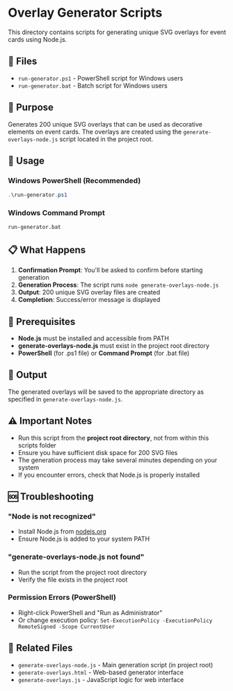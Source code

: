 # Overlay Generator Scripts

This directory contains scripts for generating unique SVG overlays for event cards using Node.js.

## 📁 Files

- `run-generator.ps1` - PowerShell script for Windows users
- `run-generator.bat` - Batch script for Windows users

## 🎯 Purpose

Generates 200 unique SVG overlays that can be used as decorative elements on event cards. The overlays are created using the `generate-overlays-node.js` script located in the project root.

## 🚀 Usage

### Windows PowerShell (Recommended)
```powershell
.\run-generator.ps1
```

### Windows Command Prompt
```cmd
run-generator.bat
```

## 📋 What Happens

1. **Confirmation Prompt**: You'll be asked to confirm before starting generation
2. **Generation Process**: The script runs `node generate-overlays-node.js`
3. **Output**: 200 unique SVG overlay files are created
4. **Completion**: Success/error message is displayed

## 🔧 Prerequisites

- **Node.js** must be installed and accessible from PATH
- **generate-overlays-node.js** must exist in the project root directory
- **PowerShell** (for .ps1 file) or **Command Prompt** (for .bat file)

## 📁 Output

The generated overlays will be saved to the appropriate directory as specified in `generate-overlays-node.js`.

## ⚠️ Important Notes

- Run this script from the **project root directory**, not from within this scripts folder
- Ensure you have sufficient disk space for 200 SVG files
- The generation process may take several minutes depending on your system
- If you encounter errors, check that Node.js is properly installed

## 🆘 Troubleshooting

### "Node is not recognized"
- Install Node.js from [nodejs.org](https://nodejs.org/)
- Ensure Node.js is added to your system PATH

### "generate-overlays-node.js not found"
- Run the script from the project root directory
- Verify the file exists in the project root

### Permission Errors (PowerShell)
- Right-click PowerShell and "Run as Administrator"
- Or change execution policy: `Set-ExecutionPolicy -ExecutionPolicy RemoteSigned -Scope CurrentUser`

## 🔗 Related Files

- `generate-overlays-node.js` - Main generation script (in project root)
- `generate-overlays.html` - Web-based generator interface
- `generate-overlays.js` - JavaScript logic for web interface
